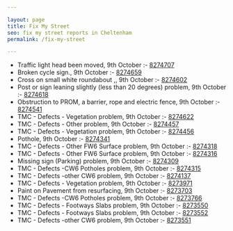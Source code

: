 ```yaml
---

layout: page
title: Fix My Street
seo: fix my street reports in Cheltenham
permalink: /fix-my-street

---
```


<!-- fix_marker starts -->

- Traffic light head been moved, 9th October :- [8274707](https://www.fixmystreet.com/report/8274707)
- Broken cycle sign., 9th October :- [8274659](https://www.fixmystreet.com/report/8274659)
- Cross on small white roundabout ,, 9th October :- [8274602](https://www.fixmystreet.com/report/8274602)
- Post or sign leaning slightly (less than 20 degrees) problem, 9th October :- [8274618](https://www.fixmystreet.com/report/8274618)
- Obstruction to PROM, a barrier, rope and electric fence, 9th October :- [8274541](https://www.fixmystreet.com/report/8274541)
- TMC - Defects - Vegetation problem, 9th October :- [8274622](https://www.fixmystreet.com/report/8274622)
- TMC - Defects - Other problem, 9th October :- [8274457](https://www.fixmystreet.com/report/8274457)
- TMC - Defects - Vegetation problem, 9th October :- [8274456](https://www.fixmystreet.com/report/8274456)
- Pothole, 9th October :- [8274341](https://www.fixmystreet.com/report/8274341)
- TMC - Defects - Other FW6  Surface problem, 9th October :- [8274318](https://www.fixmystreet.com/report/8274318)
- TMC - Defects - Other FW6  Surface problem, 9th October :- [8274316](https://www.fixmystreet.com/report/8274316)
- Missing sign (Parking) problem, 9th October :- [8274309](https://www.fixmystreet.com/report/8274309)
- TMC - Defects -CW6 Potholes  problem, 9th October :- [8274315](https://www.fixmystreet.com/report/8274315)
- TMC - Defects -other CW6 problem, 9th October :- [8274137](https://www.fixmystreet.com/report/8274137)
- TMC - Defects - Vegetation problem, 9th October :- [8273971](https://www.fixmystreet.com/report/8273971)
- Paint on Pavement from resurfacing, 9th October :- [8273703](https://www.fixmystreet.com/report/8273703)
- TMC - Defects -CW6 Potholes  problem, 9th October :- [8273766](https://www.fixmystreet.com/report/8273766)
- TMC - Defects - Footways Slabs problem, 9th October :- [8273550](https://www.fixmystreet.com/report/8273550)
- TMC - Defects - Footways Slabs problem, 9th October :- [8273552](https://www.fixmystreet.com/report/8273552)
- TMC - Defects -other CW6 problem, 9th October :- [8273551](https://www.fixmystreet.com/report/8273551)

<!-- fix_marker ends -->